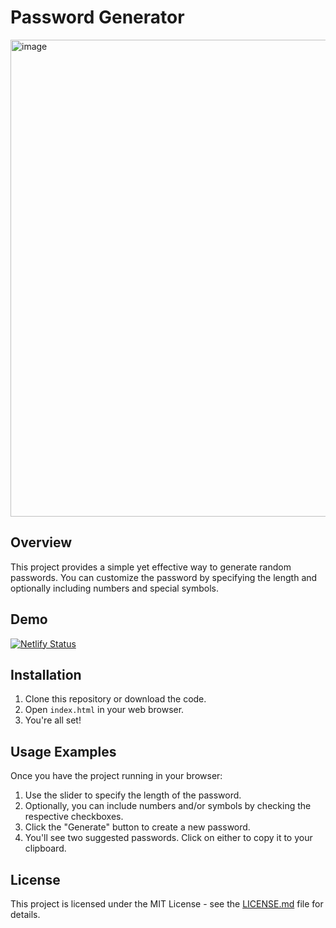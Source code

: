 # Password Generator

<img width="763" alt="image" src="https://github.com/souljazzfunk/password-generator2/assets/59495284/cf3ad272-ac79-45a6-aac3-73f294b1531e">

## Overview
This project provides a simple yet effective way to generate random passwords. You can customize the password by specifying the length and optionally including numbers and special symbols.

## Demo
[![Netlify Status](https://api.netlify.com/api/v1/badges/e01367c4-aa88-454b-bd4c-96afa103de05/deploy-status)](https://sjf-passwd.netlify.app/)

## Installation
1. Clone this repository or download the code.
2. Open `index.html` in your web browser.
3. You're all set!

## Usage Examples
Once you have the project running in your browser:
1. Use the slider to specify the length of the password.
2. Optionally, you can include numbers and/or symbols by checking the respective checkboxes.
3. Click the "Generate" button to create a new password.
4. You'll see two suggested passwords. Click on either to copy it to your clipboard.

## License
This project is licensed under the MIT License - see the [LICENSE.md](LICENSE.md) file for details.
